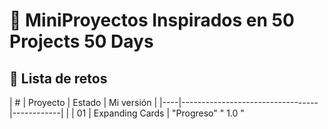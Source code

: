#  🚀 MiniProyectos Inspirados en 50 Projects 50 Days

## 📘   Lista de retos

| #  | Proyecto                         | Estado     | Mi versión |
|----|----------------------------------|------------|            |
| 01 | Expanding Cards                  | "Progreso"    " 1.0 "                                                  